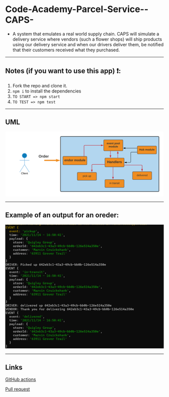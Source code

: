 # Code-Academy-Parcel-Service--CAPS-

- A system that emulates a real world supply chain. CAPS will simulate a delivery service where vendors (such a flower shops) will ship products using our delivery service and when our drivers deliver them, be notified that their customers received what they purchased.

---

## Notes (if you want to use this app) ❗:

1. Fork the repo and clone it.
2. `npm i` to install the dependencies
3. `TO START => npm start`
4. `TO TEST => npm test`

---

## UML

![uml](./img/lab11UML.png)

---

## Example of an output for an oreder:

![output](./img/401-lab11.png)

---

## Links

[GitHub actions](https://github.com/Wesam-Alqawasmeh/Code-Academy-Parcel-Service--CAPS-/actions)

[Pull request](https://github.com/Wesam-Alqawasmeh/Code-Academy-Parcel-Service--CAPS-/pull/1)
